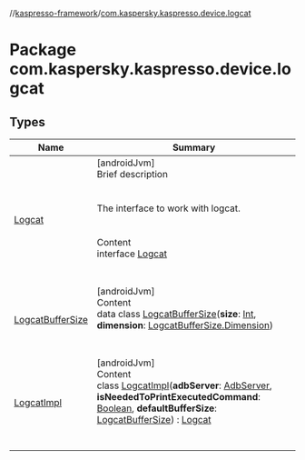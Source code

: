 //[kaspresso-framework](../index.md)/[com.kaspersky.kaspresso.device.logcat](index.md)



# Package com.kaspersky.kaspresso.device.logcat  


## Types  
  
|  Name|  Summary| 
|---|---|
| [Logcat](-logcat/index.md)| [androidJvm]  <br>Brief description  <br><br><br>The interface to work with logcat.<br><br>  <br>Content  <br>interface [Logcat](-logcat/index.md)  <br><br><br>
| [LogcatBufferSize](-logcat-buffer-size/index.md)| [androidJvm]  <br>Content  <br>data class [LogcatBufferSize](-logcat-buffer-size/index.md)(**size**: [Int](https://kotlinlang.org/api/latest/jvm/stdlib/kotlin/-int/index.html), **dimension**: [LogcatBufferSize.Dimension](-logcat-buffer-size/-dimension/index.md))  <br><br><br>
| [LogcatImpl](-logcat-impl/index.md)| [androidJvm]  <br>Content  <br>class [LogcatImpl](-logcat-impl/index.md)(**adbServer**: [AdbServer](../com.kaspersky.kaspresso.device.server/-adb-server/index.md), **isNeededToPrintExecutedCommand**: [Boolean](https://kotlinlang.org/api/latest/jvm/stdlib/kotlin/-boolean/index.html), **defaultBufferSize**: [LogcatBufferSize](-logcat-buffer-size/index.md)) : [Logcat](-logcat/index.md)  <br><br><br>

